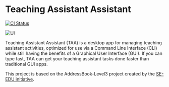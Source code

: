 # Teaching Assistant Assistant

[![CI Status](https://github.com/AY2223S2-CS2103T-T14-4/tp/workflows/Java%20CI/badge.svg)](https://github.com/AY2223S2-CS2103T-T14-4/tp/actions)

![Ui](https://user-images.githubusercontent.com/59087730/222305199-8590f0f0-7e6d-4801-bcb9-cbb2a48fa28e.png)


Teaching Assistant Assistant (TAA) is a desktop app for managing teaching assistant activities, optimized for use via a Command Line Interface (CLI) while still having the benefits of a Graphical User Interface (GUI). If you can type fast, TAA can get your teaching assistant tasks done faster than traditional GUI apps.

This project is based on the AddressBook-Level3 project created by the [SE-EDU initiative](https://se-education.org).
